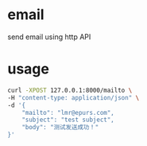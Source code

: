 # email
send email using http API

# usage


```bash
curl -XPOST 127.0.0.1:8000/mailto \
-H "content-type: application/json" \
-d '{
	"mailto": "lmr@epurs.com",
	"subject": "test subject",
	"body": "测试发送成功！"
}'
```